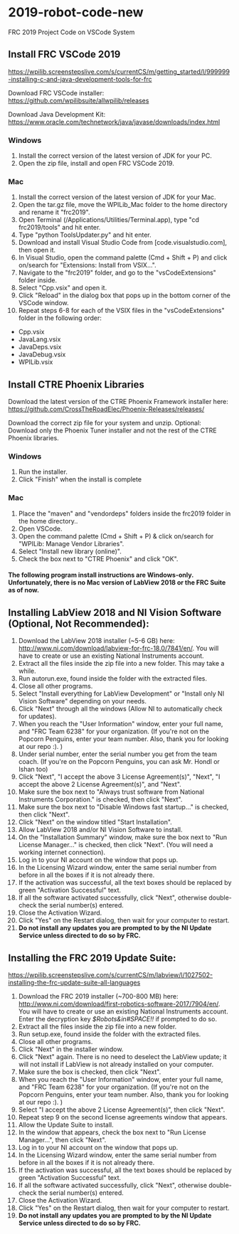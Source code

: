 # 2019-robot-code-new
FRC 2019 Project Code on VSCode System

## Install FRC VSCode 2019
https://wpilib.screenstepslive.com/s/currentCS/m/getting_started/l/999999-installing-c-and-java-development-tools-for-frc

Download FRC VSCode installer:
https://github.com/wpilibsuite/allwpilib/releases

Download Java Development Kit:
https://www.oracle.com/technetwork/java/javase/downloads/index.html

### Windows
1) Install the correct version of the latest version of JDK for your PC.
2) Open the zip file, install and open FRC VSCode 2019.

### Mac
1) Install the correct version of the latest version of JDK for your Mac.
2) Open the tar.gz file, move the WPILib_Mac folder to the home directory and rename it "frc2019". 
3) Open Terminal (/Applications/Utilities/Terminal.app), type "cd frc2019/tools" and hit enter.
4) Type "python ToolsUpdater.py" and hit enter.
5) Download and install Visual Studio Code from [code.visualstudio.com], then open it.
6) In Visual Studio, open the command palette (Cmd + Shift + P) and click on/search for "Extensions: Install from VSIX...".
7) Navigate to the "frc2019" folder, and go to the "vsCodeExtensions" folder inside.
8) Select "Cpp.vsix" and open it.
9) Click "Reload" in the dialog box that pops up in the bottom corner of the VSCode window.
10) Repeat steps 6-8 for each of the VSIX files in the "vsCodeExtensions" folder in the following order:
- Cpp.vsix
- JavaLang.vsix
- JavaDeps.vsix
- JavaDebug.vsix
- WPILib.vsix

## Install CTRE Phoenix Libraries
Download the latest version of the CTRE Phoenix Framework installer here:
https://github.com/CrossTheRoadElec/Phoenix-Releases/releases/

Download the correct zip file for your system and unzip.
Optional: Download only the Phoenix Tuner installer and not the rest of the CTRE Phoenix libraries.

### Windows
1) Run the installer.
2) Click "Finish" when the install is complete
### Mac
1) Place the "maven" and "vendordeps" folders inside the frc2019 folder in the home directory..
2) Open VSCode.
3) Open the command palette (Cmd + Shift + P) & click on/search for "WPILib: Manage Vendor Libraries".
4) Select "Install new library (online)".
5) Check the box next to "CTRE Phoenix" and click "OK".

#### The following program install instructions are Windows-only. Unfortunately, there is no Mac version of LabView 2018 or the FRC Suite as of now.
## Installing LabView 2018 and NI Vision Software (Optional, Not Recommended):
1) Download the LabView 2018 installer (~5-6 GB) here: http://www.ni.com/download/labview-for-frc-18.0/7841/en/. You will have to create or use an existing National Instruments account.
2) Extract all the files inside the zip file into a new folder. This may take a while.
3) Run autorun.exe, found inside the folder with the extracted files.
4) Close all other programs.
5) Select "Install everything for LabView Development" or "Install only NI Vision Software" depending on your needs.
6) Click "Next" through all the windows (Allow NI to automatically check for updates).
7) When you reach the "User Information" window, enter your full name, and "FRC Team 6238" for your organization. (If you're not on the Popcorn Penguins, enter your team number. Also, thank you for looking at our repo :). )
8) Under serial number, enter the serial number you get from the team coach. (If you're on the Popcorn Penguins, you can ask Mr. Hondl or Ishan too)
9) Click "Next", "I accept the above 3 License Agreement(s)", "Next", "I accept the above 2 License Agreement(s)", and "Next".
10) Make sure the box next to "Always trust software from National Instruments Corporation." is checked, then click "Next".
11) Make sure the box next to "Disable Windows fast startup..." is checked, then click "Next".
12) Click "Next" on the window titled "Start Installation".
13) Allow LabView 2018 and/or NI Vision Software to install.
14) On the "Installation Summary" window, make sure the box next to "Run License Manager..." is checked, then click "Next". (You will need a working internet connection).
15) Log in to your NI account on the window that pops up.
16) In the Licensing Wizard window, enter the same serial number from before in all the boxes if it is not already there.
17) If the activation was successful, all the text boxes should be replaced by green "Activation Successful" text.
18) If all the software activated successfully, click "Next", otherwise double-check the serial number(s) entered.
19) Close the Activation Wizard.
20) Click "Yes" on the Restart dialog, then wait for your computer to restart.
21) **Do not install any updates you are prompted to by the NI Update Service unless directed to do so by FRC.**

## Installing the FRC 2019 Update Suite:
https://wpilib.screenstepslive.com/s/currentCS/m/labview/l/1027502-installing-the-frc-update-suite-all-languages
1) Download the FRC 2019 installer (~700-800 MB) here: http://www.ni.com/download/first-robotics-software-2017/7904/en/. You will have to create or use an existing National Instruments account. Enter the decryption key *$Robots&in#SPACE!!* if prompted to do so.
2) Extract all the files inside the zip file into a new folder.
3) Run setup.exe, found inside the folder with the extracted files.
4) Close all other programs.
5) Click "Next" in the installer window.
6) Click "Next" again. There is no need to deselect the LabView update; it will not install if LabView is not already installed on your computer.
7) Make sure the box is checked, then click "Next".
8) When you reach the "User Information" window, enter your full name, and "FRC Team 6238" for your organization. (If you're not on the Popcorn Penguins, enter your team number. Also, thank you for looking at our repo :). )
9) Select "I accept the above 2 License Agreement(s)", then click "Next".
10) Repeat step 9 on the second license agreements window that appears.
11) Allow the Update Suite to install.
12) In the window that appears, check the box next to "Run License Manager...", then click "Next".
13) Log in to your NI account on the window that pops up.
14) In the Licensing Wizard window, enter the same serial number from before in all the boxes if it is not already there.
15) If the activation was successful, all the text boxes should be replaced by green "Activation Successful" text.
16) If all the software activated successfully, click "Next", otherwise double-check the serial number(s) entered.
17) Close the Activation Wizard.
18) Click "Yes" on the Restart dialog, then wait for your computer to restart.
19) **Do not install any updates you are prompted to by the NI Update Service unless directed to do so by FRC.**
